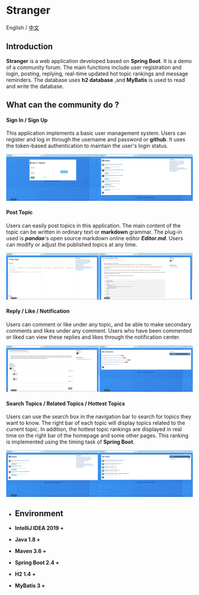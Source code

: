 # Stranger

English / [中文](README_ZH.md)

## Introduction

**Stranger** is a web application developed based on **Spring Boot**. It is a demo of a community forum. The main functions include user registration and login, posting, replying, real-time updated hot topic rankings and message reminders. The database uses **h2 database** ,and **MyBatis** is used to read and write the database.

## What can the community do ?

#### Sign In / Sign Up

This application implements a basic user management system. Users can register and log in through the username and password or **github**. It uses the token-based authentication to maintain the user's login status.

![snapshot1](snapshot/snapshot1.png)

#### Post Topic

Users can easily post topics in this application. The main content of the topic can be written in ordinary text or **markdown** grammar. The plug-in used is ***pandao***'s open source markdown online editor ***Editor.md***. Users can modify or adjust the published topics at any time.

![snapshot2](snapshot/snapshot2.png)

#### Reply / Like / Notification

Users can comment or like under any topic, and be able to make secondary comments and likes under any comment. Users who have been commented or liked can view these replies and likes through the notification center.

![snapshot3](snapshot/snapshot3.png)

#### Search Topics / Related Topics / Hottest Topics

Users can use the search box in the navigation bar to search for topics they want to know. The right bar of each topic will display topics related to the current topic. In addition, the hottest topic rankings are displayed in real time on the right bar of the homepage and some other pages. This ranking is implemented using the timing task of **Spring Boot**.

![snapshot4](snapshot/snapshot4.png)

- ## Environment

- **IntelliJ IDEA 2019 +**

- **Java 1.8 +**

- **Maven 3.6 +**

- **Spring Boot 2.4 +**

- **H2 1.4 +**

- **MyBatis 3 +**
